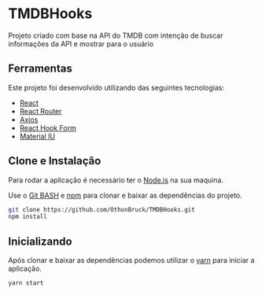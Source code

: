 # TMDBHooks

Projeto criado com base na API do TMDB com intenção de buscar informações da API e mostrar para o usuário

## Ferramentas

<p>Este projeto foi desenvolvido utilizando das seguintes tecnologias:</p>

- [React](https://facebook.github.io/react/)
- [React Router](https://reactrouter.com/)
- [Axios](https://github.com/axios/axios)
- [React Hook Form](https://react-hook-form.com/)
- [Material IU](https://material-ui.com/pt/)


## Clone e Instalação
Para rodar a aplicação é necessário ter o [Node.js](https://nodejs.org/en/) na sua maquina.

Use o [Git BASH](https://gitforwindows.org/) e [npm](https://www.npmjs.com/get-npm) para clonar e baixar as dependências do projeto.

```bash
git clone https://github.com/OthonBruck/TMDBHooks.git
npm install
```

## Inicializando
Após clonar e baixar as dependências podemos utilizar o [yarn](https://yarnpkg.com/getting-started) para iniciar a aplicação.

```bash
yarn start
```